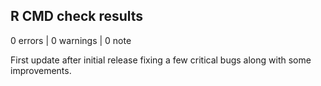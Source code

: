 ## R CMD check results

0 errors \| 0 warnings \| 0 note

First update after initial release fixing a few critical bugs along with some improvements.
